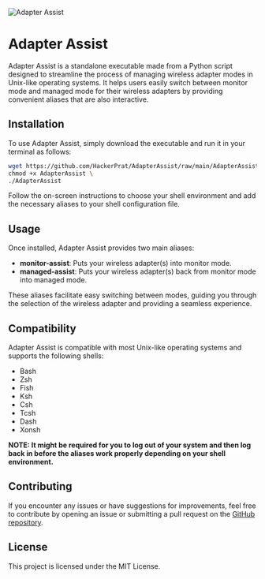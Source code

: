 ![Adapter Assist](https://github.com/HackerPrat/AdapterAssist/assets/38567597/e70e2499-5c15-40b3-8ebf-82525958c94a)
# Adapter Assist

Adapter Assist is a standalone executable made from a Python script designed to streamline the process of managing wireless adapter modes in Unix-like operating systems. It helps users easily switch between monitor mode and managed mode for their wireless adapters by providing convenient aliases that are also interactive.

## Installation

To use Adapter Assist, simply download the executable and run it in your terminal as follows:

```bash
wget https://github.com/HackerPrat/AdapterAssist/raw/main/AdapterAssist \
chmod +x AdapterAssist \
./AdapterAssist
```

Follow the on-screen instructions to choose your shell environment and add the necessary aliases to your shell configuration file.

## Usage

Once installed, Adapter Assist provides two main aliases:

- **monitor-assist**: Puts your wireless adapter(s) into monitor mode.
- **managed-assist**: Puts your wireless adapter(s) back from monitor mode into managed mode.

These aliases facilitate easy switching between modes, guiding you through the selection of the wireless adapter and providing a seamless experience.

## Compatibility

Adapter Assist is compatible with most Unix-like operating systems and supports the following shells:

- Bash
- Zsh
- Fish
- Ksh
- Csh
- Tcsh
- Dash
- Xonsh

**NOTE: It might be required for you to log out of your system and then log back in before the aliases work properly depending on your shell environment.**


## Contributing

If you encounter any issues or have suggestions for improvements, feel free to contribute by opening an issue or submitting a pull request on the [GitHub repository](https://github.com/HackerPrat/AdapterAsssist).

## License

This project is licensed under the MIT License.
